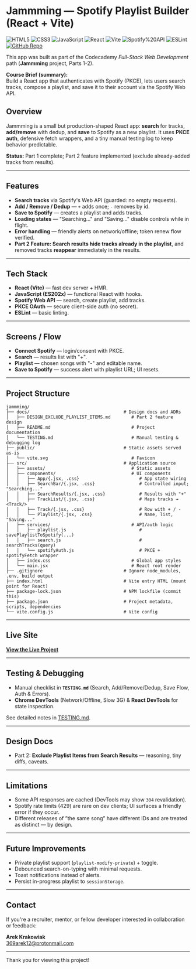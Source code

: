 # Jammming — Spotify Playlist Builder (React + Vite)

![HTML5](https://img.shields.io/badge/HTML5-Markup-fff?logo=html5&logoColor=E34F26&style=flat)
![CSS3](https://img.shields.io/badge/CSS3-Styling-fff?logo=css3&logoColor=1572B6&style=flat)
![JavaScript](https://img.shields.io/badge/JavaScript-ES2023-F7DF1E?logo=javascript&logoColor=black&style=flat)
![React](https://img.shields.io/badge/React-18%20%2B%20Hooks-61DAFB?logo=react&logoColor=black&style=flat)
![Vite](https://img.shields.io/badge/Vite-Dev%20Server-646CFF?logo=vite&logoColor=white&style=flat)
![Spotify%20API](https://img.shields.io/badge/Spotify-Web%20API-1DB954?logo=spotify&logoColor=white&style=flat)
![ESLint](https://img.shields.io/badge/ESLint-Configured-4B32C3?logo=eslint&logoColor=white&style=flat)
[![GitHub Repo](https://img.shields.io/badge/GitHub-Repository-181717?logo=github&logoColor=white&style=flat)](https://github.com/ArekKrak/jammming)

This app was built as part of the Codecademy *Full-Stack Web Development* path (**Jammming** project, Parts 1-2).  

**Course Brief (summary):**  
Build a React app that authenticates with Spotify (PKCE), lets users search tracks, compose a playlist, and save it to their account via the Spotify Web API.

## Overview

Jammming is a small but production-shaped React app: **search** for tracks, **add/remove** with dedup, and **save** to Spotify as a new playlist. It uses **PKCE auth**, defensive fetch wrappers, and a tiny manual testing log to keep behavior predictable.

   **Status:** Part 1 complete; Part 2 feature implemented (exclude already-added tracks from results).

---

## Features

- **Search tracks** via Spotify's Web API (guarded: no empty requests).
- **Add / Remove / Dedup** — `+` adds once; `-` removes by id.
- **Save to Spotify** — creates a playlist and adds tracks.
- **Loading states** — "Searching..." and "Saving..." disable controls while in flight.
- **Error handling** — friendly alerts on network/offline; token renew flow verified.
- **Part 2 Feature: Search results hide tracks already in the playlist**, and removed tracks **reappear** immediately in the results.

---

## Tech Stack

- **React (Vite)** — fast dev server + HMR.
- **JavaScript (ES202x)** — functional React with hooks.
- **Spotify Web API** — search, create playlist, add tracks.
- **PKCE OAuth** — secure client-side auth (no secret).
- **ESLint** — basic linting.

---

## Screens / Flow

- **Connect Spotify** — login/consent with PKCE.
- **Search** — results list with "+".
- **Playlist** — chosen songs with "-" and editable name.
- **Save to Spotify** — success alert with playlist URL; UI resets.

---

## Project Structure

```
jammming/
├── docs/                                    # Design docs and ADRs
│   ├── DESIGN_EXCLUDE_PLAYLIST_ITEMS.md        # Part 2 feature design
│   ├── README.md                               # Project documentation
│   └── TESTING.md                              # Manual testing & debugging log
├── public/                                  # Static assets served as-is
│   └── vite.svg                                # Favicon
├── src/                                     # Application source
│   ├── assets/                                 # Static assets
│   ├── components/                             # UI components
│   │   ├── App/{.jsx, .css}                       # App state wiring
│   │   ├── SearchBar/{.jsx, .css}                 # Controlled input; "Searching..."
│   │   ├── SearchResults/{.jsx, .css}             # Results with "+"
│   │   ├── TrackList/{.jsx, .css}                 # Maps tracks → <Track/>
│   │   ├── Track/{.jsx, .css}                     # Row with + / -
│   │   └── Playlist/{.jsx, .css}                  # Name, list, "Saving..."
│   ├── services/                               # API/auth logic
│   │   ├── playlist.js                            # savePlaylistToSpotify(...)
│   │   ├── search.js                              # searchTracks(query)
│   │   └── spotifyAuth.js                         # PKCE + spotifyFetch wrapper
│   ├── index.css                               # Global app styles
│   └── main.jsx                                # React root render
├── .gitignore                               # Ignore node_modules, .env, build output
├── index.html                               # Vite entry HTML (mount point for React)
├── package-lock.json                        # NPM lockfile (commit this)
├── package.json                             # Project metadata, scripts, dependencies
└── vite.config.js                           # Vite config
```

---

## Live Site

**[View the Live Project](https://jammming-wapp.netlify.app/)**

---

## Testing & Debugging

- Manual checklist in **`TESTING.md`** (Search, Add/Remove/Dedup, Save Flow, Auth & Errors).
- **Chrome DevTools** (Network/Offline, Slow 3G) & **React DevTools** for state inspection.

See detailed notes in [TESTING.md](./TESTING.md).

---

## Design Docs

- Part 2: **Exclude Playlist Items from Search Results** — reasoning, tiny diffs, caveats.

---

## Limitations

 - Some API responses are cached (DevTools may show `304` revalidation).
 - Spotify rate limits (429) are rare on dev clients; UI surfaces a friendly error if they occur.
 - Different releases of ”the same song” have different IDs and are treated as distinct — by design.

---

## Future Improvements

- Private playlist support (`playlist-modify-private`) + toggle.
- Debounced search-on-typing with minimal requests.
- Toast notifications instead of alerts.
- Persist in-progress playlist to `sessionStorage`.

---

## Contact
If you're a recruiter, mentor, or fellow developer interested in collaboration or feedback:

**Arek Krakowiak**  
[369arek12@protonmail.com](mailto:369arek12@protonmail.com)

---

Thank you for viewing this project!